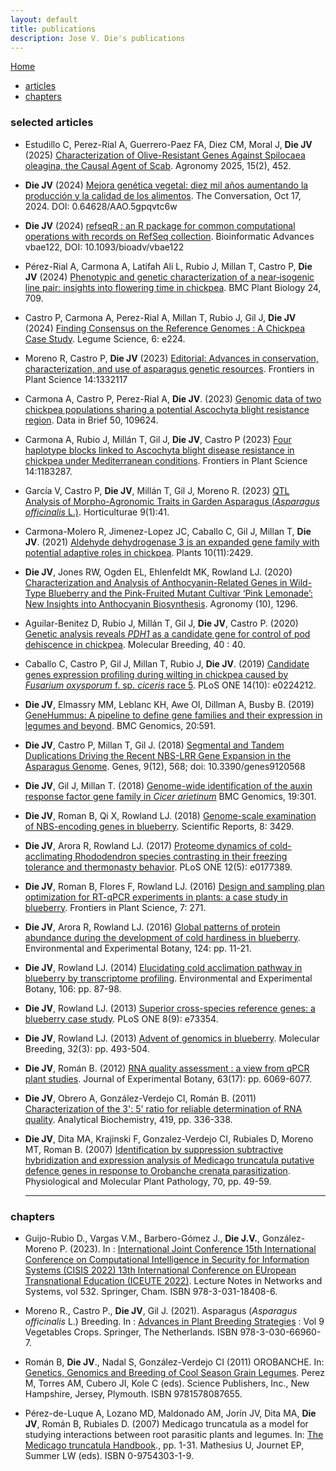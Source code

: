 ```yaml
---
layout: default
title: publications
description: Jose V. Die's publications
---
```

[Home](../index.html)
  
<div class="navbar">
    <div class="navbar-inner">
        <ul class="nav">
            <li><a href="#articles">articles</a></li>
            <li><a href="#chapters">chapters</a></li>
        </ul>
    </div>
</div>

  
### <a name="articles"></a>selected articles
  
+ Estudillo C, Perez-Rial A, Guerrero-Paez FA, Diez CM, Moral J, **Die JV** (2025) [Characterization of Olive-Resistant Genes Against Spilocaea oleagina, the Causal Agent of Scab](https://www.mdpi.com/2073-4395/15/2/452). Agronomy 2025, 15(2), 452.  
  
+ **Die JV** (2024) [Mejora genética vegetal: diez mil años aumentando la producción y la calidad de los alimentos](https://doi.org/10.64628/AAO.5gpqvtc6w). The Conversation, Oct 17, 2024. DOI: 0.64628/AAO.5gpqvtc6w
  
+ **Die JV** (2024) [refseqR : an R package for common computational operations with records on RefSeq collection](https://academic.oup.com/bioinformaticsadvances/advance-article/doi/10.1093/bioadv/vbae122/7738122). Bioinformatic Advances vbae122, DOI: 10.1093/bioadv/vbae122  
  
+ Pérez-Rial  A, Carmona A, Latifah Ali L, Rubio J, Millan T, Castro P, **Die JV** (2024) [Phenotypic and genetic characterization of a near‐isogenic line pair: insights into flowering time in chickpea](https://bmcplantbiol.biomedcentral.com/articles/10.1186/s12870-024-05411-y). BMC Plant Biology  24, 709.
  
+ Castro P, Carmona A, Perez-Rial A, Millan T, Rubio J, Gil J, **Die JV** (2024) [Finding Consensus on the Reference Genomes : A Chickpea Case Study](https://onlinelibrary.wiley.com/doi/epdf/10.1002/leg3.224). Legume Science, 6: e224.
  
+ Moreno R, Castro P, **Die JV** (2023) [Editorial: Advances in conservation, characterization, and use of asparagus genetic resources](https://www.frontiersin.org/articles/10.3389/fpls.2023.1332117/full). Frontiers in Plant Science 14:1332117  
  
+ Carmona A, Castro P, Perez-Rial A, **Die JV**. (2023) [Genomic data of two chickpea populations sharing a potential Ascochyta blight resistance region](https://www.sciencedirect.com/science/article/pii/S2352340923007096?via%3Dihub). Data in Brief  50, 109624.
  
+ Carmona A, Rubio J, Millán T, Gil J, **Die JV**, Castro P (2023) [Four haplotype blocks linked to Ascochyta blight disease resistance in chickpea under Mediterranean conditions](https://www.frontiersin.org/articles/10.3389/fpls.2023.1183287/full). Frontiers in Plant Science 14:1183287.  
  
+ García V, Castro P, **Die JV**, Millán T, Gil J, Moreno R. (2023) [QTL Analysis of Morpho-Agronomic Traits in Garden Asparagus (*Asparagus officinalis* L.)](https://www.mdpi.com/2311-7524/9/1/41). Horticulturae 9(1):41.   
  
+ Carmona-Molero R, Jimenez-Lopez JC, Caballo C, Gil J, Millan T, **Die JV**. (2021) [Aldehyde dehydrogenase 3 is an expanded gene family with potential adaptive roles in chickpea](https://www.mdpi.com/2223-7747/10/11/2429/htm). Plants 10(11):2429.   
  
+ **Die JV**, Jones RW, Ogden EL, Ehlenfeldt MK, Rowland LJ. (2020) [Characterization and Analysis of Anthocyanin-Related Genes in Wild-Type Blueberry and the Pink-Fruited Mutant Cultivar ‘Pink Lemonade’: New Insights into Anthocyanin Biosynthesis](https://www.mdpi.com/2073-4395/10/9/1296/htm). Agronomy (10), 1296.  
  
+ Aguilar-Benitez D, Rubio J, Millán T, Gil J, **Die JV**, Castro P. (2020) [Genetic analysis reveals *PDH1* as a candidate gene for control of pod dehiscence in chickpea](https://link.springer.com/epdf/10.1007/s11032-020-01117-9?author_access_token=kj91XVl30_gEexDsIHyKkfe4RwlQNchNByi7wbcMAY4lpF-c0Q1tdLQjW1zgds35WKni1yFSCphvGLRCfcGDNYtfOKc_nZsf9S3X4OxWtglTKZierVWvgZUZqqvHPVVf8b-ianAk0KKOm2de7tuK8A%3D%3D). Molecular Breeding, 40 : 40. 
  
   
+ Caballo C, Castro P, Gil J, Millan T, Rubio J, **Die JV**. (2019) [Candidate genes expression profiling during wilting in chickpea caused by *Fusarium oxysporum* f. sp. *ciceris* race 5](https://www.ncbi.nlm.nih.gov/pubmed/?term=Candidate+genes+expression+profiling+during+wilting+in+chickpea+caused+by+Fusarium+oxysporum+f.+sp.+ciceris+race+5). PLoS ONE 14(10): e0224212.    
  
+ **Die JV**, Elmassry MM, Leblanc KH, Awe OI, Dillman A, Busby B. (2019) [GeneHummus: A pipeline to define gene families and their expression in legumes and beyond](https://bmcgenomics.biomedcentral.com/articles/10.1186/s12864-019-5952-2). BMC Genomics, 20:591.    
  
+ **Die JV**, Castro P, Millan T, Gil J. (2018) [Segmental and Tandem Duplications Driving the Recent NBS-LRR Gene Expansion in the Asparagus Genome](https://www.mdpi.com/2073-4425/9/12/568/htm). Genes, 9(12), 568; doi: 10.3390/genes9120568    

+ **Die JV**, Gil J, Millan T. (2018) [Genome-wide identification of the auxin response factor gene family in *Cicer arietinum*](https://bmcgenomics.biomedcentral.com/articles/10.1186/s12864-018-4695-9) BMC Genomics, 19:301.

+ **Die JV**, Roman B, Qi X, Rowland LJ. (2018) [Genome-scale examination of NBS-encoding genes in blueberry](https://www.nature.com/articles/s41598-018-21738-7). Scientific Reports, 8: 3429.   

+ **Die JV**, Arora R, Rowland LJ. (2017) [Proteome dynamics of cold-acclimating Rhododendron species contrasting in their freezing tolerance and thermonasty behavior](https://www.ncbi.nlm.nih.gov/pubmed/?term=Proteome%20dynamics%20of%20cold-acclimating%20Rhododendron%20species%20contrasting%20in%20their%20freezing%20tolerance%20and%20thermonasty%20behavior). PLoS ONE 12(5): e0177389.  

+ **Die JV**, Roman B, Flores F, Rowland LJ. (2016) [Design and sampling plan optimization for RT-qPCR experiments in plants: a case study in blueberry](https://www.ncbi.nlm.nih.gov/pubmed/27014296). Frontiers in Plant Science, 7: 271.   
  
+ **Die JV**, Arora R, Rowland LJ. (2016) [Global patterns of protein abundance during the development of cold hardiness in blueberry](http://www.sciencedirect.com/science/article/pii/S0098847215300460). Environmental and Experimental Botany, 124: pp. 11-21. 
  
+ **Die JV**, Rowland LJ. (2014) [Elucidating cold acclimation pathway in blueberry by transcriptome profiling](http://www.sciencedirect.com/science/article/pii/S0098847213002281). Environmental and Experimental Botany, 106: pp. 87-98. 
  
+ **Die JV**, Rowland LJ. (2013) [Superior cross-species reference genes: a blueberry case study](https://www.ncbi.nlm.nih.gov/pmc/articles/PMC3776805/). PLoS ONE 8(9): e73354.   
  
+ **Die JV**, Rowland LJ. (2013) [Advent of genomics in blueberry](https://link.springer.com/article/10.1007/s11032-013-9893-1). Molecular Breeding, 32(3): pp. 493-504. 
  
+ **Die JV**, Román B. (2012) [RNA quality assessment : a view from qPCR plant studies](https://www.ncbi.nlm.nih.gov/pubmed/23045609). Journal of Experimental Botany, 63(17): pp. 6069-6077. 
  
+ **Die JV**, Obrero A, González-Verdejo CI, Román B. (2011) [Characterization of the 3': 5' ratio for reliable determination of RNA quality](https://www.ncbi.nlm.nih.gov/pubmed/21889484). Analytical Biochemistry, 419, pp. 336-338. 
  
+ **Die JV**, Dita MA, Krajinski F, Gonzalez-Verdejo CI, Rubiales D, Moreno MT, Roman B. (2007) [Identification by suppression subtractive hybridization and expression analysis of Medicago truncatula putative defence genes in response to Orobanche crenata parasitization](http://www.sciencedirect.com/science/article/pii/S0885576507000525). Physiological and Molecular Plant Pathology, 70, pp. 49-59.   
  
  ---   
    
### <a name="chapters"></a>chapters
+ Guijo-Rubio D., Vargas V.M., Barbero-Gómez J., **Die J.V.**, González-Moreno P. (2023). In : [International Joint Conference 15th International Conference on Computational Intelligence in Security for Information Systems (CISIS 2022) 13th International Conference on EUropean Transnational Education (ICEUTE 2022)](https://link.springer.com/chapter/10.1007/978-3-031-18409-3_23). Lecture Notes in Networks and Systems, vol 532. Springer, Cham. ISBN 978-3-031-18408-6.  
  
+ Moreno R., Castro P., **Die JV**, Gil J. (2021). Asparagus (*Asparagus officinalis* L.) Breeding. In : [Advances in Plant Breeding Strategies](https://www.springer.com/gp/book/9783030669607#aboutBook) : Vol 9 Vegetables Crops. Springer, The Netherlands. ISBN 978-3-030-66960-7.  
  
+ Román B, **Die JV**., Nadal S, González-Verdejo CI (2011) OROBANCHE. In: [Genetics, Genomics and Breeding of Cool Season Grain Legumes](https://www.crcpress.com/Genetics-Genomics-and-Breeding-of-Cool-Season-Grain-Legumes/de-la-Vega-Torres-Cubero-Kole/p/book/9781578087655). Perez M, Torres AM, Cubero JI, Kole C (eds). Science Publishers, Inc., New Hampshire, Jersey, Plymouth. ISBN 9781578087655. 
  
+ Pérez-de-Luque A, Lozano MD, Maldonado AM, Jorín JV, Dita MA, **Die JV**, Román B, Rubiales D. (2007) Medicago truncatula as a model for studying interactions between root parasitic plants and legumes. In: [The Medicago truncatula Handbook](https://www.noble.org/medicago-handbook/)., pp. 1-31. Mathesius U, Journet EP, Summer LW (eds). ISBN 0-9754303-1-9. 

